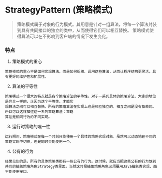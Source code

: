 # StrategyPattern (策略模式)
> 策略模式属于对象的行为模式。其用意是针对一组算法，将每一个算法封装到具有共同接口的独立的类中，从而使得它们可以相互替换。
策略模式使得算法可以在不影响到客户端的情况下发生变化。

### 特点
1. 策略模式的重心
```
策略模式的重心不是如何实现算法，而是如何组织、调用这些算法，从而让程序结构更灵活，具有更好的维护性和扩展性。
```
2. 算法的平等性
```
策略模式一个很大的特点就是各个策略算法的平等性。对于一系列具体的策略算法，大家的地位是完全一样的，正因为这个平等性，才能实
现算法之间可以相互替换。所有的策略算法在实现上也是相互独立的，相互之间是没有依赖的。所以可以这样描述这一系列策略算法：策略
算法是相同行为的不同实现。
```
3. 运行时策略的唯一性
```
运行期间，策略模式在每一个时刻只能使用一个具体的策略实现对象，虽然可以动态地在不同的策略实现中切换，但是同时只能使用一个。
```
4. 公有的行为
```
经常见到的是，所有的具体策略类都有一些公有的行为。这时候，就应当把这些公有的行为放到共同的抽象策略角色Strategy类里面。当然这时候抽象策略角色必须要用Java抽象类实现，而不能使用接口。
```
